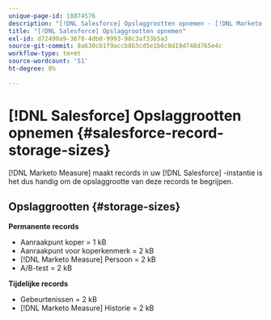 ```yaml
---
unique-page-id: 18874576
description: "[!DNL Salesforce] Opslaggrootten opnemen - [!DNL Marketo Measure] - Productdocumentatie"
title: "[!DNL Salesforce] Opslaggrootten opnemen"
exl-id: d72499a9-3678-4db0-9993-98c3af33b5a3
source-git-commit: 8a630cb1f9accb8b3cd5e1b6c0d19d748d765e4c
workflow-type: tm+mt
source-wordcount: '51'
ht-degree: 0%

---
```


# [!DNL Salesforce] Opslaggrootten opnemen {#salesforce-record-storage-sizes}

[!DNL Marketo Measure] maakt records in uw [!DNL Salesforce] -instantie is het dus handig om de opslaggrootte van deze records te begrijpen.

## Opslaggrootten {#storage-sizes}

**Permanente records**

* Aanraakpunt koper = 1 kB
* Aanraakpunt voor koperkenmerk = 2 kB
* [!DNL Marketo Measure] Persoon = 2 kB
* A/B-test = 2 kB

**Tijdelijke records**

* Gebeurtenissen = 2 kB
* [!DNL Marketo Measure] Historie = 2 kB
